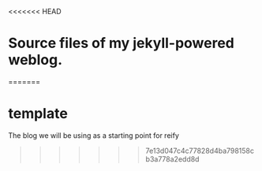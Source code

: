<<<<<<< HEAD
# Source files of my jekyll-powered weblog.
=======
# template
The blog we will be using as a starting point for reify
>>>>>>> 7e13d047c4c77828d4ba798158cb3a778a2edd8d
